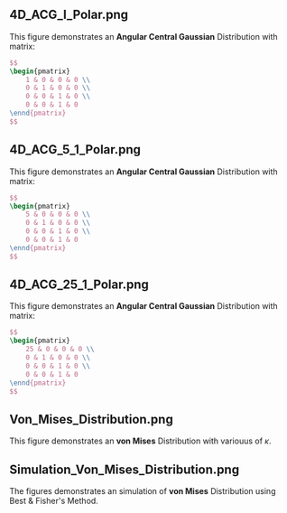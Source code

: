 ## 4D_ACG_I_Polar.png

This figure demonstrates an **Angular Central Gaussian** Distribution with matrix:
```latex
$$
\begin{pmatrix}
	1 & 0 & 0 & 0 \\
	0 & 1 & 0 & 0 \\
    0 & 0 & 1 & 0 \\
    0 & 0 & 1 & 0
\ennd{pmatrix}
$$
```

## 4D_ACG_5_1_Polar.png

This figure demonstrates an **Angular Central Gaussian** Distribution with matrix:
```latex
$$
\begin{pmatrix}
	5 & 0 & 0 & 0 \\
	0 & 1 & 0 & 0 \\
    0 & 0 & 1 & 0 \\
    0 & 0 & 1 & 0
\ennd{pmatrix}
$$
```

## 4D_ACG_25_1_Polar.png

This figure demonstrates an **Angular Central Gaussian** Distribution with matrix:
```latex
$$
\begin{pmatrix}
	25 & 0 & 0 & 0 \\
	0 & 1 & 0 & 0 \\
    0 & 0 & 1 & 0 \\
    0 & 0 & 1 & 0
\ennd{pmatrix}
$$
```

## Von_Mises_Distribution.png

This figure demonstrates an **von Mises** Distribution with variouus of
$\kappa$.

## Simulation_Von_Mises_Distribution.png

The figures demonstrates an simulation of **von Mises** Distribution using Best
& Fisher's Method.
